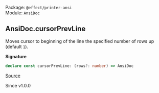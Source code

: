 Package: `@effect/printer-ansi`<br />
Module: `AnsiDoc`<br />

## AnsiDoc.cursorPrevLine

Moves cursor to beginning of the line the specified number of rows up
(default `1`).

**Signature**

```ts
declare const cursorPrevLine: (rows?: number) => AnsiDoc
```

[Source](https://github.com/Effect-TS/effect/tree/main/packages/printer-ansi/src/AnsiDoc.ts#L178)

Since v1.0.0